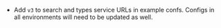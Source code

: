 - Add `v3` to search and types service URLs in example confs.
  Configs in all environments will need to be updated as well.
